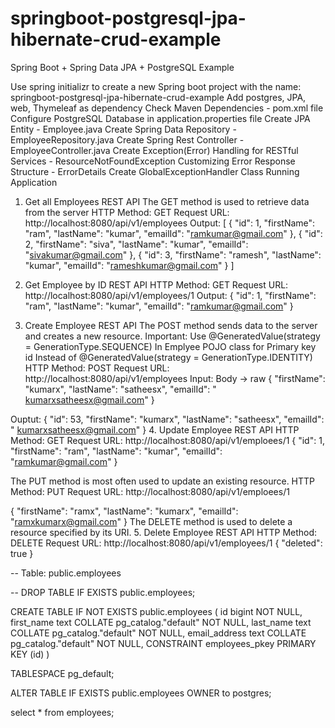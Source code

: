 # springboot-postgresql-jpa-hibernate-crud-example
Spring Boot + Spring Data JPA + PostgreSQL Example

Use spring initializr to create a new Spring boot project with the name: springboot-postgresql-jpa-hibernate-crud-example
Add postgres, JPA, web, Thymeleaf as dependency
Check Maven Dependencies - pom.xml file
Configure PostgreSQL Database in application.properties file 
Create JPA Entity - Employee.java
Create Spring Data Repository - EmployeeRepository.java
Create Spring Rest Controller - EmployeeController.java
Create Exception(Error) Handling for RESTful Services - ResourceNotFoundException
Customizing Error Response Structure - ErrorDetails
Create GlobalExceptionHandler Class
Running Application
 
1. Get all Employees REST API
The GET method is used to retrieve data from the server
HTTP Method: GET 
Request URL: http://localhost:8080/api/v1/employees
Output:
[
    {
        "id": 1,
        "firstName": "ram",
        "lastName": "kumar",
        "emailId": "ramkumar@gmail.com"
    },
    {
        "id": 2,
        "firstName": "siva",
        "lastName": "kumar",
        "emailId": "sivakumar@gmail.com"
    },
    {
        "id": 3,
        "firstName": "ramesh",
        "lastName": "kumar",
        "emailId": "rameshkumar@gmail.com"
    }
]

2. Get Employee by ID REST API
HTTP Method: GET 
Request URL: http://localhost:8080/api/v1/employees/1
Output:
{
    "id": 1,
    "firstName": "ram",
    "lastName": "kumar",
    "emailId": "ramkumar@gmail.com"
}

1. Create Employee REST API
The POST method sends data to the server and creates a new resource. 
Important:
Use @GeneratedValue(strategy = GenerationType.SEQUENCE)
In Emplyee POJO class for Primary key id
Instead of 
@GeneratedValue(strategy = GenerationType.IDENTITY) 
HTTP Method: POST 
Request URL: http://localhost:8080/api/v1/employees 
Input: Body -> raw
{
"firstName": "kumarx",
"lastName": "satheesx",
"emailId": " kumarxsatheesx@gmail.com"
}

Ouptut:
{
    "id": 53,
    "firstName": "kumarx",
    "lastName": "satheesx",
    "emailId": " kumarxsatheesx@gmail.com"
}
4. Update Employee REST API
HTTP Method: GET 
Request URL: http://localhost:8080/api/v1/emploees/1
{
    "id": 1,
    "firstName": "ram",
    "lastName": "kumar",
    "emailId": "ramkumar@gmail.com"
}


The PUT method is most often used to update an existing resource.
HTTP Method: PUT 
Request URL: http://localhost:8080/api/v1/emploees/1

{
    "firstName": "ramx",
    "lastName": "kumarx",
    "emailId": "ramxkumarx@gmail.com"
}
The DELETE method is used to delete a resource specified by its URI.
5. Delete Employee REST API
HTTP Method: DELETE 
Request URL: http://localhost:8080/api/v1/employees/1
{
    "deleted": true
}


-- Table: public.employees

-- DROP TABLE IF EXISTS public.employees;

CREATE TABLE IF NOT EXISTS public.employees
(
    id bigint NOT NULL,
    first_name text COLLATE pg_catalog."default" NOT NULL,
    last_name text COLLATE pg_catalog."default" NOT NULL,
    email_address text COLLATE pg_catalog."default" NOT NULL,
    CONSTRAINT employees_pkey PRIMARY KEY (id)
)

TABLESPACE pg_default;

ALTER TABLE IF EXISTS public.employees
    OWNER to postgres;

select * from employees;
